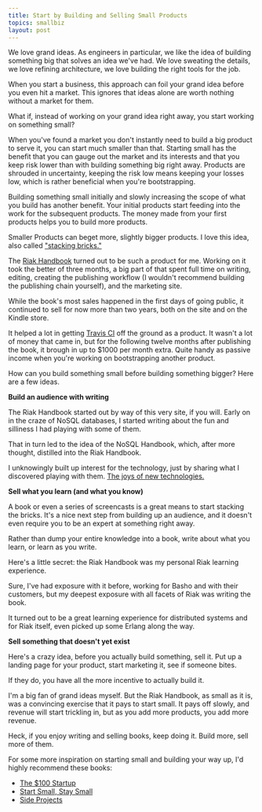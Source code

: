 ```yaml
---
title: Start by Building and Selling Small Products 
topics: smallbiz
layout: post
---
```

We love grand ideas. As engineers in particular, we like the idea of building
something big that solves an idea we've had. We love sweating the details, we
love refining architecture, we love building the right tools for the job.

When you start a business, this approach can foil your grand idea before you
even hit a market. This ignores that ideas alone are worth nothing without a
market for them.

What if, instead of working on your grand idea right away, you start working on
something small?

When you've found a market you don't instantly need to build a big product to
serve it, you can start much smaller than that. Starting small has the benefit
that you can gauge out the market and its interests and that you keep risk lower
than with building something big right away. Products are shrouded in
uncertainty, keeping the risk low means keeping your losses low, which is rather
beneficial when you're bootstrapping.

Building something small initially and slowly increasing the scope of what you
build has another benefit. Your initial products start feeding into the work for
the subsequent products. The money made from your first products helps you to
build more products.

Smaller Products can beget more, slightly bigger products. I love this idea,
also called ["stacking bricks."](http://unicornfree.com/stacking-the-bricks)

The [Riak Handbook](http://riakhandbook.com) turned out to be such a product for
me. Working on it took the better of three months, a big part of that spent full
time on writing, editing, creating the publishing workflow (I wouldn't recommend
building the publishing chain yourself), and the marketing site.

While the book's most sales happened in the first days of going public, it
continued to sell for now more than two years, both on the site and on the
Kindle store.

It helped a lot in getting [Travis CI](https://travis-ci.com) off the ground as
a product. It wasn't a lot of money that came in, but for the following twelve
months after publishing the book, it brough in up to $1000 per month extra.
Quite handy as passive income when you're working on bootstrapping another
product.

How can you build something small before building something bigger? Here are a
few ideas.

**Build an audience with writing**

The Riak Handbook started out by way of this very site, if you will. Early on in
the craze of NoSQL databases, I started writing about the fun and silliness I
had playing with some of them.
  
That in turn led to the idea of the NoSQL Handbook, which, after more thought,
distilled into the Riak Handbook.
  
I unknowingly built up interest for the technology, just by sharing what I
discovered playing with them. [The joys of new
technologies.](http://www.paperplanes.de/2014/4/1/the-joy-of-new-technology.html)
  
**Sell what you learn (and what you know)**

A book or even a series of screencasts is a great means to start stacking the
bricks. It's a nice next step from building up an audience, and it doesn't even
require you to be an expert at something right away.
  
Rather than dump your entire knowledge into a book, write about what you learn,
or learn as you write.
  
Here's a little secret: the Riak Handbook was my personal Riak learning
experience.
  
Sure, I've had exposure with it before, working for Basho and with their
customers, but my deepest exposure with all facets of Riak was writing the book.
  
It turned out to be a great learning experience for distributed systems and for
Riak itself, even picked up some Erlang along the way.
  
**Sell something that doesn't yet exist**

Here's a crazy idea, before you actually build something, sell it. Put up a
landing page for your product, start marketing it, see if someone bites.
  
If they do, you have all the more incentive to actually build it.

I'm a big fan of grand ideas myself. But the Riak Handbook, as small as it is,
was a convincing exercise that it pays to start small. It pays off slowly, and
revenue will start trickling in, but as you add more products, you add more
revenue.

Heck, if you enjoy writing and selling books, keep doing it. Build more, sell
more of them.

For some more inspiration on starting small and building your way up, I'd highly
recommend these books:

* [The $100 Startup](http://amzn.to/1hkUWv5)
* [Start Small, Stay Small](http://amzn.to/1mEJj7r)
* [Side Projects](http://www.sideprojectbook.com)
